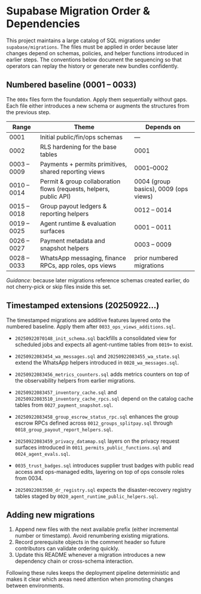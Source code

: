 # Supabase Migration Order & Dependencies

This project maintains a large catalog of SQL migrations under
`supabase/migrations`. The files must be applied in order because later
changes depend on schemas, policies, and helper functions introduced in earlier
steps. The conventions below document the sequencing so that operators can
replay the history or generate new bundles confidently.

## Numbered baseline (0001 – 0033)

The `000x` files form the foundation. Apply them sequentially without gaps.
Each file either introduces a new schema or augments the structures from the
previous step.

| Range | Theme | Depends on |
| ----- | ----- | ---------- |
| 0001 | Initial public/fin/ops schemas | — |
| 0002 | RLS hardening for the base tables | 0001 |
| 0003 – 0009 | Payments + permits primitives, shared reporting views | 0001–0002 |
| 0010 – 0014 | Permit & group collaboration flows (requests, helpers, public API) | 0004 (group basics), 0009 (ops views) |
| 0015 – 0018 | Group payout ledgers & reporting helpers | 0012 – 0014 |
| 0019 – 0025 | Agent runtime & evaluation surfaces | 0001 – 0011 |
| 0026 – 0027 | Payment metadata and snapshot helpers | 0003 – 0009 |
| 0028 – 0033 | WhatsApp messaging, finance RPCs, app roles, ops views | prior numbered migrations |

*Guidance:* because later migrations reference schemas created earlier, do not
cherry-pick or skip files inside this set.

## Timestamped extensions (20250922…)

The timestamped migrations are additive features layered onto the numbered
baseline. Apply them after `0033_ops_views_additions.sql`.

- `20250922070148_init_schema.sql` backfills a consolidated view for scheduled
  jobs and expects all agent-runtime tables from `0019+` to exist.
- `20250922083454_wa_messages.sql` and `20250922083455_wa_state.sql` extend the
  WhatsApp helpers introduced in `0028_wa_messages.sql`.
- `20250922083456_metrics_counters.sql` adds metrics counters on top of the
  observability helpers from earlier migrations.
- `20250922083457_inventory_cache.sql` and
  `20250922083510_inventory_cache_rpcs.sql` depend on the catalog cache tables
  from `0027_payment_snapshot.sql`.
- `20250922083458_group_escrow_status_rpc.sql` enhances the group escrow RPCs
  defined across `0012_groups_splitpay.sql` through
  `0018_group_payout_report_helpers.sql`.
- `20250922083459_privacy_datamap.sql` layers on the privacy request surfaces
  introduced in `0011_permits_public_functions.sql` and
  `0024_agent_evals.sql`.
- `0035_trust_badges.sql` introduces supplier trust badges with public read access and ops-managed edits, layering on top of ops console roles from 0034.

- `20250922083500_dr_registry.sql` expects the disaster-recovery registry tables
  staged by `0020_agent_runtime_public_helpers.sql`.

## Adding new migrations

1. Append new files with the next available prefix (either incremental number or
   timestamp). Avoid renumbering existing migrations.
2. Record prerequisite objects in the comment header so future contributors can
   validate ordering quickly.
3. Update this README whenever a migration introduces a new dependency chain or
   cross-schema interaction.

Following these rules keeps the deployment pipeline deterministic and makes it
clear which areas need attention when promoting changes between environments.
